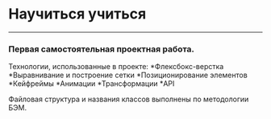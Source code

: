 # Научиться учиться

------ 

### Первая самостоятельная проектная работа.

Технологии, использованные в проекте:
*Флексбокс-верстка
*Выравнивание и построение сетки
*Позиционирование элементов
*Кейфреймы
*Анимации
*Трансформации 
*API

Файловая структура и названия классов выполнены по методологии БЭМ.
